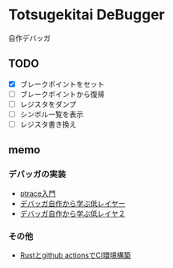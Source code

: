 # Totsugekitai DeBugger

自作デバッガ

## TODO

- [x] ブレークポイントをセット
- [ ] ブレークポイントから復帰
- [ ] レジスタをダンプ
- [ ] シンボル一覧を表示
- [ ] レジスタ書き換え

## memo

### デバッガの実装

- [ptrace入門](https://www.amazon.co.jp/ptrace%E5%85%A5%E9%96%80-ptrace%E3%81%AE%E4%BD%BF%E3%81%84%E6%96%B9-%E5%A4%A7%E5%B1%B1%E6%81%B5%E5%BC%98-ebook/dp/B07X2PCH7K)
- [デバッガ自作から学ぶ低レイヤー](https://naotechnology.hatenablog.com/entry/2019/12/21/083423)
- [デバッガ自作から学ぶ低レイヤ２](https://naotechnology.hatenablog.com/entry/2019/12/31/124727)

### その他

- [Rustとgithub actionsでCI環境構築](https://zenn.dev/naokifujita/articles/c890954165c21f)
